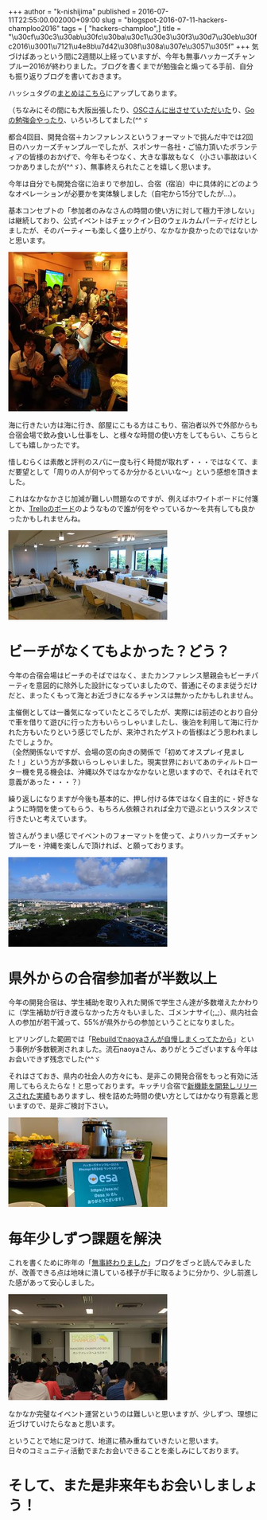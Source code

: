 +++
author = "k-nishijima"
published = 2016-07-11T22:55:00.002000+09:00
slug = "blogspot-2016-07-11-hackers-champloo2016"
tags = [ "hackers-champloo",]
title = "\u30cf\u30c3\u30ab\u30fc\u30ba\u30c1\u30e3\u30f3\u30d7\u30eb\u30fc2016\u3001\u7121\u4e8b\u7d42\u308f\u308a\u307e\u3057\u305f"
+++
気づけばあっという間に2週間以上経っていますが、今年も無事ハッカーズチャンプルー2016が終わりました。ブログを書くまでが勉強会と煽ってる手前、自分も振り返りブログを書いておきます。  
  
ハッシュタグの[まとめはこちら](http://togetter.com/li/992121)にアップしてあります。  
  
（ちなみにその間にも大阪出張したり、[OSCさんに出させていただいた](https://www.ospn.jp/osc2016-okinawa/modules/eguide/event.php?eid=14)り、[Goの勉強会やったり](https://okinawa-go.doorkeeper.jp/events/48238)、いろいろしてました(^^ゞ  
  
都合4回目、開発合宿＋カンファレンスというフォーマットで挑んだ中では2回目のハッカーズチャンプルーでしたが、スポンサー各社・ご協力頂いたボランティアの皆様のおかげで、今年もそつなく、大きな事故もなく（小さい事故はいくつかありましたが(^^ゞ）、無事終えられたことを嬉しく思います。  
  
今年は自分でも開発合宿に泊まりで参加し、合宿（宿泊）中に具体的にどのようなオペレーションが必要かを実体験しました（自宅から15分でしたが...）。  
  
基本コンセプトの「参加者のみなさんの時間の使い方に対して極力干渉しない」は継続しており、公式イベントはチェックイン日のウェルカムパーティだけとしましたが、そのパーティーも楽しく盛り上がり、なかなか良かったのではないかと思います。  

[![](/images/blogspot/thumbnails/blogspot-2016-07-11-hackers-champloo2016-IMG_20160622_182910.jpg)](/images/blogspot/blogspot-2016-07-11-hackers-champloo2016-IMG_20160622_182910.jpg)

  
海に行きたい方は海に行き、部屋にこもる方はこもり、宿泊者以外で外部からも合宿会場で飲み食いし仕事をし、と様々な時間の使い方をしてもらい、こちらとしても嬉しかったです。  
  
惜しむらくは素敵と評判のスパに一度も行く時間が取れず・・・ではなくて、まだ要望として「周りの人が何やってるか分かるといいな〜」という感想を頂きました。  
  
これはなかなかさじ加減が難しい問題なのですが、例えばホワイトボードに付箋とか、[Trelloのボード](https://trello.com/)のようなもので誰が何をやっているか〜を共有しても良かったかもしれませんね。  

[![](/images/blogspot/thumbnails/blogspot-2016-07-11-hackers-champloo2016-IMG_20160623_141412.jpg)](/images/blogspot/blogspot-2016-07-11-hackers-champloo2016-IMG_20160623_141412.jpg)

  

ビーチがなくてもよかった？どう？
================================

今年の合宿会場はビーチのそばではなく、またカンファレンス懇親会もビーチパーティを意図的に除外した設計になっていましたので、普通にそのまま従うだけだと、まったくもって海とお近づきになるチャンスは無かったかもしれません。  
  
主催側としては一番気になっていたところでしたが、実際には前述のとおり自分で車を借りて遊びに行った方もいらっしゃいましたし、後泊を利用して海に行かれた方もいたりという感じでしたが、来沖されたゲストの皆様はどう思われましたでしょうか。  
（全然関係ないですが、会場の窓の向きの関係で「初めてオスプレイ見ました！」という方が多数いらっしゃいました。現実世界においてあのティルトローター機を見る機会は、沖縄以外ではなかなかないと思いますので、それはそれで意義があった・・・？）  
  
繰り返しになりますが今後も基本的に、押し付ける体ではなく自主的に・好きなように時間を使ってもらう、もちろん依頼されれば全力で遊ぶというスタンスで行きたいと考えています。  
  
皆さんがうまい感じでイベントのフォーマットを使って、よりハッカーズチャンプルーを・沖縄を楽しんで頂ければ、と願っております。  

[![](/images/blogspot/thumbnails/blogspot-2016-07-11-hackers-champloo2016-IMG_20160623_065013.jpg)](/images/blogspot/blogspot-2016-07-11-hackers-champloo2016-IMG_20160623_065013.jpg)

  

県外からの合宿参加者が半数以上
==============================

今年の開発合宿は、学生補助を取り入れた関係で学生さん達が多数増えたかわりに（学生補助が行き渡らなかった方々もいました、ゴメンナサイ(;\_;）、県内社会人の参加が若干減って、55%が県外からの参加ということになりました。  
  
ヒアリングした範囲では「[Rebuildでnaoyaさんが自慢しまくってたから](http://rebuild.fm/84/)」という事例が多数観測されました。流石naoyaさん、ありがとうございます＆今年はお会いできず残念でした(^^ゞ  
  
それはさておき、県内の社会人の方々にも、是非この開発合宿をもっと有効に活用してもらえたらな！と思っております。キッチリ合宿で[新機能を開発しリリースされた実績](https://ja.amimoto-ami.com/2016/07/08/release-amimoto-plugin-dashboard/)もありますし、根を詰めた時間の使い方としてはかなり有意義と思いますので、是非ご検討下さい。  

[![](/images/blogspot/thumbnails/blogspot-2016-07-11-hackers-champloo2016-IMG_20160624_115557.jpg)](/images/blogspot/blogspot-2016-07-11-hackers-champloo2016-IMG_20160624_115557.jpg)

  

毎年少しずつ課題を解決
======================

これを書くために昨年の「[無事終わりました](http://k-nishijima.blogspot.jp/2015/07/hackers-champloo2015.html)」ブログをざっと読んでみましたが、改善できる点は地味に潰している様子が手に取るように分かり、少し前進した感があって安心しました。  

[![](/images/blogspot/thumbnails/blogspot-2016-07-11-hackers-champloo2016-IMG_8211.JPG)](/images/blogspot/blogspot-2016-07-11-hackers-champloo2016-IMG_8211.JPG)

  
なかなか完璧なイベント運営というのは難しいと思いますが、少しずつ、理想に近づけていけたらなぁと思います。  
  
ということで地に足つけて、地道に積み重ねていきたいと思います。  
日々のコミュニティ活動でまたお会いできることを楽しみにしております。  

そして、また是非来年もお会いしましょう！
========================================
